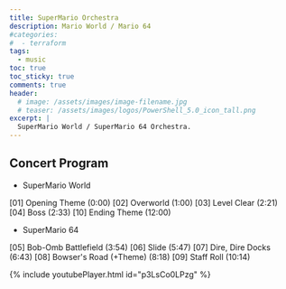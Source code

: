 ```yaml
---
title: SuperMario Orchestra
description: Mario World / Mario 64
#categories:
#  - terraform
tags:
  - music
toc: true
toc_sticky: true
comments: true
header:
  # image: /assets/images/image-filename.jpg
  # teaser: /assets/images/logos/PowerShell_5.0_icon_tall.png
excerpt: |
  SuperMario World / SuperMario 64 Orchestra.
---
```


## Concert Program

- SuperMario World

[01] Opening Theme (0:00)
[02] Overworld (1:00)
[03] Level Clear (2:21)
[04] Boss (2:33)
[10] Ending Theme (12:00)

- SuperMario 64

[05] Bob-Omb Battlefield (3:54)
[06] Slide (5:47)
[07] Dire, Dire Docks (6:43)
[08] Bowser's Road (+Theme) (8:18)
[09] Staff Roll (10:14)

{% include youtubePlayer.html id="p3LsCo0LPzg" %}
